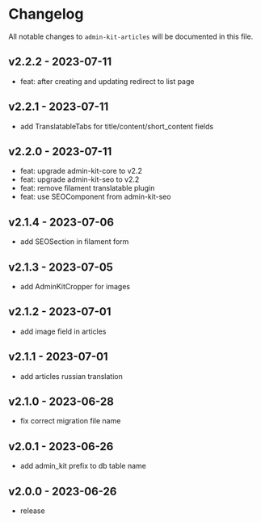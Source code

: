 # Changelog

All notable changes to `admin-kit-articles` will be documented in this file.

## v2.2.2 - 2023-07-11

- feat: after creating and updating redirect to list page

## v2.2.1 - 2023-07-11

- add TranslatableTabs for title/content/short_content fields

## v2.2.0 - 2023-07-11

- feat: upgrade admin-kit-core to v2.2
- feat: upgrade admin-kit-seo to v2.2
- feat: remove filament translatable plugin
- feat: use SEOComponent from admin-kit-seo

## v2.1.4 - 2023-07-06

- add SEOSection in filament form

## v2.1.3 - 2023-07-05

- add AdminKitCropper for images

## v2.1.2 - 2023-07-01

- add image field in articles

## v2.1.1 - 2023-07-01

- add articles russian translation

## v2.1.0 - 2023-06-28

- fix correct migration file name

## v2.0.1 - 2023-06-26

- add admin_kit prefix to db table name

## v2.0.0 - 2023-06-26

- release
